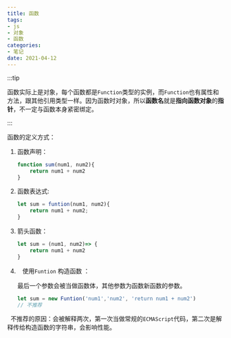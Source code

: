 ```yaml
---
title: 函数
tags:
- js
- 对象 
- 函数
categories:
- 笔记 
date: 2021-04-12
---
```


:::tip

函数实际上是对象，每个函数都是`Function`类型的实例，而`Function`也有属性和方法，跟其他引用类型一样。因为函数时对象，所以**函数名**就是**指向函数对象**的**指针**，不一定与函数本身紧密绑定。

:::

函数的定义方式：

1. 函数声明：
   
   ```js
   function sum(num1, num2){
       return num1 + num2
   }
   ```

2. 函数表达式:
   
   ```js
   let sum = funtion(num1, num2){
       return num1 + num2;
   }
   ```

3. 箭头函数：
   
   ```js
   let sum = (num1, num2)=> {
       return num1 + num2
   }
   ```

4.    使用`Funtion` 构造函数 ：
   
   最后一个参数会被当做函数体，其他参数为函数新函数的参数。
   
   ```js
   let sum = new Funtion('num1','num2', 'return num1 + num2')
   // 不推荐
   ```

  不推荐的原因：会被解释两次，第一次当做常规的`ECMAScript`代码，第二次是解释传给构造函数的字符串，会影响性能。

